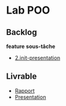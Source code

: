 # Lab POO

## Backlog

**feature**
**sous-tâche**

- [2.init-presentation](./backlog/sous-tâche/2.init-presentation.md)

## Livrable

- [Rapport](https://labs-web.github.io/lab-poo/rapport.html)
- [Presentation](https://labs-web.github.io/lab-poo/presentation.html)